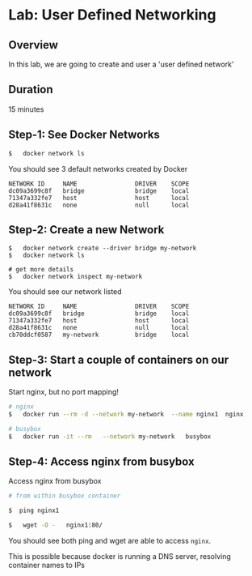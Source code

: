 <link rel='stylesheet' href='../assets/css/main.css'/>

# Lab: User Defined Networking

## Overview

In this lab, we are going to create and user a 'user defined network'

## Duration 

15 minutes

## Step-1: See Docker Networks

```bash
$   docker network ls
```

You should see 3 default networks created by Docker

```console
NETWORK ID     NAME                DRIVER    SCOPE
dc09a3699c8f   bridge              bridge    local
71347a332fe7   host                host      local
d28a41f8631c   none                null      local
```

## Step-2: Create a new Network

```docker
$   docker network create --driver bridge my-network
$   docker network ls

# get more details
$   docker network inspect my-network
```

You should see our network listed


```console
NETWORK ID     NAME                DRIVER    SCOPE
dc09a3699c8f   bridge              bridge    local
71347a332fe7   host                host      local
d28a41f8631c   none                null      local
cb70ddcf0587   my-network          bridge    local
```

## Step-3: Start a couple of containers on our network

Start nginx, but no port mapping!

```bash
# nginx
$   docker run --rm -d --network my-network  --name nginx1  nginx

# busybox
$   docker run -it --rm   --network my-network   busybox
```

## Step-4: Access nginx from busybox

Access nginx from busybox

```bash
# from within busybox container

$  ping nginx1

$   wget -O -   nginx1:80/
```

You should see both ping and wget are able to access `nginx`. 

This is possible because docker is running a DNS server, resolving container names to IPs